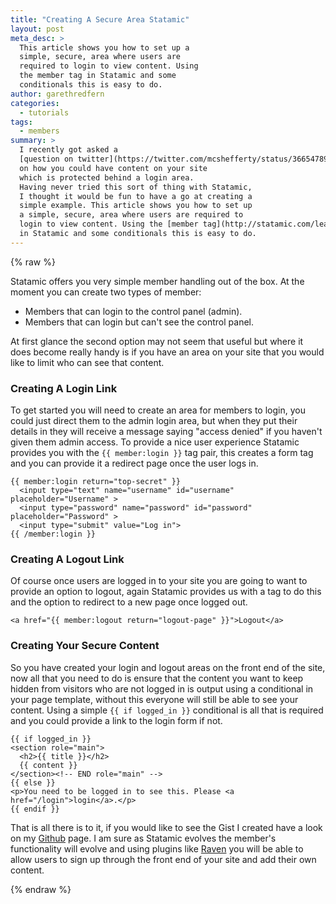 ```yaml
---
title: "Creating A Secure Area Statamic"
layout: post
meta_desc: >
  This article shows you how to set up a
  simple, secure, area where users are
  required to login to view content. Using
  the member tag in Statamic and some
  conditionals this is easy to do.
author: garethredfern
categories:
  - tutorials
tags:
  - members
summary: >
  I recently got asked a
  [question on twitter](https://twitter.com/mcshefferty/status/366547890258182144)
  on how you could have content on your site
  which is protected behind a login area.
  Having never tried this sort of thing with Statamic,
  I thought it would be fun to have a go at creating a
  simple example. This article shows you how to set up
  a simple, secure, area where users are required to
  login to view content. Using the [member tag](http://statamic.com/learn/documentation/tags/member)
  in Statamic and some conditionals this is easy to do.
---
```


{% raw %}

Statamic offers you very simple member handling out of the box. At the moment you can create two types of member:

- Members that can login to the control panel (admin).
- Members that can login but can't see the control panel.

At first glance the second option may not seem that useful but where it does become really handy is if you have an area on your site that you would like to limit who can see that content.

### Creating A Login Link
To get started you will need to create an area for members to login, you could just direct them to the admin login area, but when they put their details in they will receive a message saying "access denied" if you haven't given them admin access. To provide a nice user experience Statamic provides you with the  `{{ member:login }}` tag pair, this creates a form tag and you can provide it a redirect page once the user logs in.

~~~twig
{{ member:login return="top-secret" }}
  <input type="text" name="username" id="username" placeholder="Username" >
  <input type="password" name="password" id="password" placeholder="Password" >
  <input type="submit" value="Log in">
{{ /member:login }}
~~~

### Creating A Logout Link
Of course once users are logged in to your site you are going to want to provide an option to logout, again Statamic provides us with a tag to do this and the option to redirect to a new page once logged out.

~~~twig
<a href="{{ member:logout return="logout-page" }}">Logout</a>
~~~

### Creating Your Secure Content
So you have created your login and logout areas on the front end of the site, now all that you need to do is ensure that the content you want to keep hidden from visitors who are not logged in is output using a conditional in your page template, without this everyone will still be able to see your content. Using a simple `{{ if logged_in }}` conditional is all that is required and you could provide a link to the login form if not.

~~~twig
{{ if logged_in }}
<section role="main">
  <h2>{{ title }}</h2>
  {{ content }}
</section><!-- END role="main" -->
{{ else }}
<p>You need to be logged in to see this. Please <a href="/login">login</a>.</p>
{{ endif }}
~~~

That is all there is to it, if you would like to see the Gist I created have a look on my [Github](https://gist.github.com/garethredfern/6205325) page. I am sure as Statamic evolves the member's functionality will evolve and using plugins like [Raven](http://statamic.com/add-ons/raven) you will be able to allow users to sign up through the front end of your site and add their own content.

{% endraw %}
